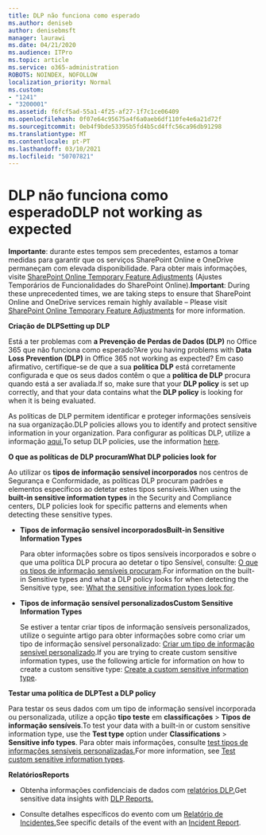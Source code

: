 ```yaml
---
title: DLP não funciona como esperado
ms.author: deniseb
author: denisebmsft
manager: laurawi
ms.date: 04/21/2020
ms.audience: ITPro
ms.topic: article
ms.service: o365-administration
ROBOTS: NOINDEX, NOFOLLOW
localization_priority: Normal
ms.custom:
- "1241"
- "3200001"
ms.assetid: f6fcf5ad-55a1-4f25-af27-1f7c1ce06409
ms.openlocfilehash: 0f07e64c95675a4f6a0aeb6df110fe4e6a21d72f
ms.sourcegitcommit: 0eb4f9bde53395b5fd4b5cd4ffc56ca96db91298
ms.translationtype: MT
ms.contentlocale: pt-PT
ms.lasthandoff: 03/10/2021
ms.locfileid: "50707821"
---
```

# <a name="dlp-not-working-as-expected"></a><span data-ttu-id="0aa9b-102">DLP não funciona como esperado</span><span class="sxs-lookup"><span data-stu-id="0aa9b-102">DLP not working as expected</span></span>

<span data-ttu-id="0aa9b-103">**Importante**: durante estes tempos sem precedentes, estamos a tomar medidas para garantir que os serviços SharePoint Online e OneDrive permaneçam com elevada disponibilidade. Para obter mais informações, visite [SharePoint Online Temporary Feature Adjustments](https://aka.ms/ODSPAdjustments) (Ajustes Temporários de Funcionalidades do SharePoint Online).</span><span class="sxs-lookup"><span data-stu-id="0aa9b-103">**Important**: During these unprecedented times, we are taking steps to ensure that SharePoint Online and OneDrive services remain highly available – Please visit [SharePoint Online Temporary Feature Adjustments](https://aka.ms/ODSPAdjustments) for more information.</span></span>

 <span data-ttu-id="0aa9b-104">**Criação de DLP**</span><span class="sxs-lookup"><span data-stu-id="0aa9b-104">**Setting up DLP**</span></span>

<span data-ttu-id="0aa9b-105">Está a ter problemas com **a Prevenção de Perdas de Dados (DLP)** no Office 365 que não funciona como esperado?</span><span class="sxs-lookup"><span data-stu-id="0aa9b-105">Are you having problems with **Data Loss Prevention (DLP)** in Office 365 not working as expected?</span></span> <span data-ttu-id="0aa9b-106">Em caso afirmativo, certifique-se de que a sua **política DLP** está corretamente configurada e que os seus dados contêm o que a **política de DLP** procura quando está a ser avaliada.</span><span class="sxs-lookup"><span data-stu-id="0aa9b-106">If so, make sure that your **DLP policy** is set up correctly, and that your data contains what the **DLP policy** is looking for when it is being evaluated.</span></span>
  
<span data-ttu-id="0aa9b-107">As políticas de DLP permitem identificar e proteger informações sensíveis na sua organização.</span><span class="sxs-lookup"><span data-stu-id="0aa9b-107">DLP policies allows you to identify and protect sensitive information in your organization.</span></span> <span data-ttu-id="0aa9b-108">Para configurar as políticas DLP, utilize a informação [aqui.](https://docs.microsoft.com/microsoft-365/compliance/create-a-dlp-policy-from-a-template)</span><span class="sxs-lookup"><span data-stu-id="0aa9b-108">To setup DLP policies, use the information [here](https://docs.microsoft.com/microsoft-365/compliance/create-a-dlp-policy-from-a-template).</span></span>
  
 <span data-ttu-id="0aa9b-109">**O que as políticas de DLP procuram**</span><span class="sxs-lookup"><span data-stu-id="0aa9b-109">**What DLP policies look for**</span></span>
  
<span data-ttu-id="0aa9b-110">Ao utilizar os **tipos de informação sensível incorporados** nos centros de Segurança e Conformidade, as políticas DLP procuram padrões e elementos específicos ao detetar estes tipos sensíveis.</span><span class="sxs-lookup"><span data-stu-id="0aa9b-110">When using the **built-in sensitive information types** in the Security and Compliance centers, DLP policies look for specific patterns and elements when detecting these sensitive types.</span></span>
  
- <span data-ttu-id="0aa9b-111">**Tipos de informação sensível incorporados**</span><span class="sxs-lookup"><span data-stu-id="0aa9b-111">**Built-in Sensitive Information Types**</span></span>

    <span data-ttu-id="0aa9b-112">Para obter informações sobre os tipos sensíveis incorporados e sobre o que uma política DLP procura ao detetar o tipo Sensível, consulte: [O que os tipos de informação sensíveis procuram](https://docs.microsoft.com/microsoft-365/compliance/sensitive-information-type-entity-definitions).</span><span class="sxs-lookup"><span data-stu-id="0aa9b-112">For information on the built-in Sensitive types and what a DLP policy looks for when detecting the Sensitive type, see: [What the sensitive information types look for](https://docs.microsoft.com/microsoft-365/compliance/sensitive-information-type-entity-definitions).</span></span>

- <span data-ttu-id="0aa9b-113">**Tipos de informação sensível personalizados**</span><span class="sxs-lookup"><span data-stu-id="0aa9b-113">**Custom Sensitive Information Types**</span></span>

    <span data-ttu-id="0aa9b-114">Se estiver a tentar criar tipos de informação sensíveis personalizados, utilize o seguinte artigo para obter informações sobre como criar um tipo de informação sensível personalizado: [Criar um tipo de informação sensível personalizado](https://docs.microsoft.com/microsoft-365/compliance/create-a-custom-sensitive-information-type).</span><span class="sxs-lookup"><span data-stu-id="0aa9b-114">If you are trying to create custom sensitive information types, use the following article for information on how to create a custom sensitive type: [Create a custom sensitive information type](https://docs.microsoft.com/microsoft-365/compliance/create-a-custom-sensitive-information-type).</span></span>

<span data-ttu-id="0aa9b-115">**Testar uma política de DLP**</span><span class="sxs-lookup"><span data-stu-id="0aa9b-115">**Test a DLP policy**</span></span>

<span data-ttu-id="0aa9b-116">Para testar os seus dados com um tipo de informação sensível incorporada ou personalizada, utilize a opção **tipo teste** em **classificações**  >  **Tipos de informação sensíveis**.</span><span class="sxs-lookup"><span data-stu-id="0aa9b-116">To test your data with a built-in or custom sensitive information type, use the **Test type** option under **Classifications** > **Sensitive info types**.</span></span> <span data-ttu-id="0aa9b-117">Para obter mais informações, consulte [test tipos de informações sensíveis personalizadas.](https://docs.microsoft.com/microsoft-365/compliance/create-a-custom-sensitive-information-type#create-custom-sensitive-information-types-in-the-security--compliance-center)</span><span class="sxs-lookup"><span data-stu-id="0aa9b-117">For more information, see [Test custom sensitive information types](https://docs.microsoft.com/microsoft-365/compliance/create-a-custom-sensitive-information-type#create-custom-sensitive-information-types-in-the-security--compliance-center).</span></span>

 <span data-ttu-id="0aa9b-118">**Relatórios**</span><span class="sxs-lookup"><span data-stu-id="0aa9b-118">**Reports**</span></span>
  
- <span data-ttu-id="0aa9b-119">Obtenha informações confidenciais de dados com [relatórios DLP.](https://docs.microsoft.com/microsoft-365/compliance/data-loss-prevention-policies#dlp-reports)</span><span class="sxs-lookup"><span data-stu-id="0aa9b-119">Get sensitive data insights with [DLP Reports.](https://docs.microsoft.com/microsoft-365/compliance/data-loss-prevention-policies#dlp-reports)</span></span>

- <span data-ttu-id="0aa9b-120">Consulte detalhes específicos do evento com um [Relatório de Incidentes.](https://docs.microsoft.com/microsoft-365/compliance/data-loss-prevention-policies#incident-reports)</span><span class="sxs-lookup"><span data-stu-id="0aa9b-120">See specific details of the event with an [Incident Report](https://docs.microsoft.com/microsoft-365/compliance/data-loss-prevention-policies#incident-reports).</span></span>
